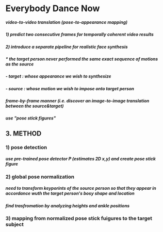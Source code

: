 # Everybody Dance Now

##### video-to-video translation (pose-to-appearance mapping)
##### 1) predict two consecutive frames for temporally coherent video results
##### 2) introduce a separate pipeline for realistic face synthesis

##### * the target person never performed the same exact sequence of motions as the source
##### - target : whose appearance we wish to synthesize
##### - source : whose motion we wish to impose onto target person

##### frame-by-frame manner (i.e. discover an image-to-image translation between the source&target)
##### use "pose stick figures"


## 3. METHOD
### 1) pose detection
##### use pre-trained pose detector P (estimates 2D x,y) and create pose stick figure
### 2) global pose normalization
##### need to transform keyporints of the source person so that they appear in accordance wuth the target person's bosy shape and location
##### find trasfromation by analyzing heights and ankle positions
### 3) mapping from normalized pose stick fuigures to the target subject
##### 
##### 
##### 
##### 
##### 
##### 
##### 
##### 
##### 
##### 
##### 
##### 
##### ##### 
##### 
##### 
##### ##### 
##### 
##### 
##### 
